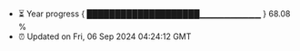 - ⏳ Year progress { ████████████████████▁▁▁▁▁▁▁▁▁▁ } 68.08 %
- ⏰ Updated on Fri, 06 Sep 2024 04:24:12 GMT

